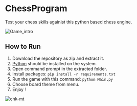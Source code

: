 # ChessProgram

Test your chess skills againist this python based chess engine.

![Game_intro](https://user-images.githubusercontent.com/57285244/221416307-3bc7007a-6816-40d8-a17b-dca38d208045.png)

## How to Run    
1. Download the repository as zip and extract it.    
2. [Python](https://www.python.org/) should be installed on the system.     
3. Open command prompt in the extracted folder.     
4. Install packages: `pip install -r requirements.txt`     
5. Run the game with this command: `python Main.py`     
6. Choose board theme from menu.     
7. Enjoy !

![chk-mt](https://user-images.githubusercontent.com/57285244/224545877-80248795-bacf-4661-a660-22e43e666791.png)
